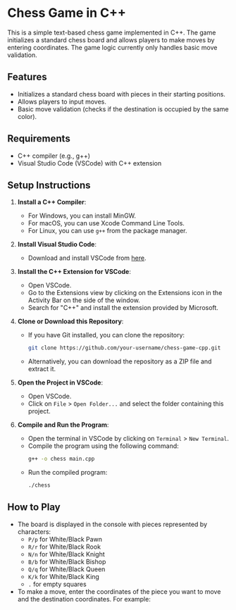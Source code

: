 # Chess Game in C++

This is a simple text-based chess game implemented in C++. The game initializes a standard chess board and allows players to make moves by entering coordinates. The game logic currently only handles basic move validation.

## Features
- Initializes a standard chess board with pieces in their starting positions.
- Allows players to input moves.
- Basic move validation (checks if the destination is occupied by the same color).

## Requirements
- C++ compiler (e.g., g++)
- Visual Studio Code (VSCode) with C++ extension

## Setup Instructions

1. **Install a C++ Compiler**:
   - For Windows, you can install MinGW.
   - For macOS, you can use Xcode Command Line Tools.
   - For Linux, you can use `g++` from the package manager.

2. **Install Visual Studio Code**:
   - Download and install VSCode from [here](https://code.visualstudio.com/).

3. **Install the C++ Extension for VSCode**:
   - Open VSCode.
   - Go to the Extensions view by clicking on the Extensions icon in the Activity Bar on the side of the window.
   - Search for "C++" and install the extension provided by Microsoft.

4. **Clone or Download this Repository**:
   - If you have Git installed, you can clone the repository:
     ```bash
     git clone https://github.com/your-username/chess-game-cpp.git
     ```
   - Alternatively, you can download the repository as a ZIP file and extract it.

5. **Open the Project in VSCode**:
   - Open VSCode.
   - Click on `File` > `Open Folder...` and select the folder containing this project.

6. **Compile and Run the Program**:
   - Open the terminal in VSCode by clicking on `Terminal` > `New Terminal`.
   - Compile the program using the following command:
     ```bash
     g++ -o chess main.cpp
     ```
   - Run the compiled program:
     ```bash
     ./chess
     ```

## How to Play
- The board is displayed in the console with pieces represented by characters:
  - `P/p` for White/Black Pawn
  - `R/r` for White/Black Rook
  - `N/n` for White/Black Knight
  - `B/b` for White/Black Bishop
  - `Q/q` for White/Black Queen
  - `K/k` for White/Black King
  - `.` for empty squares
- To make a move, enter the coordinates of the piece you want to move and the destination coordinates. For example:
